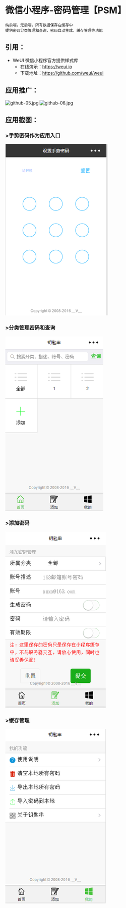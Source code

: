 微信小程序-密码管理【PSM】
=============================
    纯前端，无后端，所有数据保存在缓存中
    提供密码分类管理和查询，密码自动生成，缓存管理等功能

引用：
-----------------------------
 * WeUI 微信小程序官方提供样式库
    * 在线演示：https://weui.io
    * 下载地址：https://github.com/weui/weui
    
应用推广：
-----------------------------
![github-05.jpg](/images/eg/小程序码.png "github-05.jpg") ![github-06.jpg](/images/eg/二维码.png "github-06.jpg")


应用截图：
-----------------------------

### >手势密码作为应用入口
![github-01.jpg](/images/eg/首页.png "github-01.jpg")
### >分类管理密码和查询
![github-02.jpg](/images/eg/分类管理.png "github-02.jpg")
### >添加密码
![github-03.jpg](/images/eg/添加密码.png "github-03.jpg")
### >缓存管理
![github-04.jpg](/images/eg/功能维护.png "github-04.jpg")
